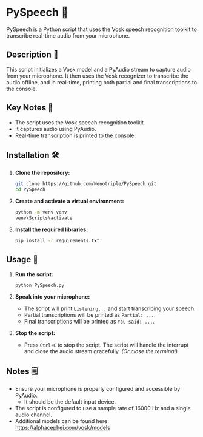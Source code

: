 # PySpeech 🎤

PySpeech is a Python script that uses the Vosk speech recognition toolkit to transcribe real-time audio from your microphone.


## Description 📝

This script initializes a Vosk model and a PyAudio stream to capture audio from your microphone. It then uses the Vosk recognizer to transcribe the audio offline, and in real-time, printing both partial and final transcriptions to the console.


## Key Notes 📌

- The script uses the Vosk speech recognition toolkit.
- It captures audio using PyAudio.
- Real-time transcription is printed to the console.


## Installation 🛠️

1. **Clone the repository:**
    ```sh
    git clone https://github.com/Nenotriple/PySpeech.git
    cd PySpeech
    ```

2. **Create and activate a virtual environment:**
    ```sh
    python -m venv venv
    venv\Scripts\activate
    ```

3. **Install the required libraries:**
    ```sh
    pip install -r requirements.txt
    ```


## Usage 🚀

1. **Run the script:**
    ```sh
    python PySpeech.py
    ```

2. **Speak into your microphone:**
    - The script will print `Listening...` and start transcribing your speech.
    - Partial transcriptions will be printed as `Partial: ...`.
    - Final transcriptions will be printed as `You said: ...`.

3. **Stop the script:**
    - Press `Ctrl+C` to stop the script. The script will handle the interrupt and close the audio stream gracefully. *(Or close the terminal)*


## Notes 🗒️

- Ensure your microphone is properly configured and accessible by PyAudio.
  - It should be the default input device.
- The script is configured to use a sample rate of 16000 Hz and a single audio channel.
- Additional models can be found here: https://alphacephei.com/vosk/models
